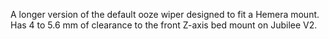 A longer version of the default ooze wiper designed to fit a Hemera mount. Has 4 to 5.6 mm of clearance to the front Z-axis bed mount on Jubilee V2.
